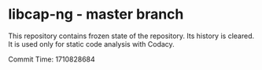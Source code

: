 # libcap-ng - master branch

This repository contains frozen state of the repository.
Its history is cleared. It is used only for static code
analysis with Codacy.

Commit Time: 1710828684